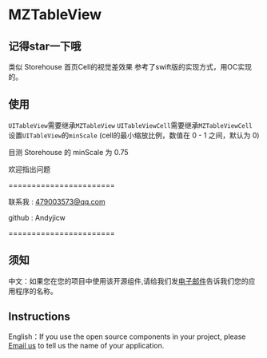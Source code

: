 # MZTableView
记得star一下哦
------------
类似 Storehouse 首页Cell的视觉差效果
参考了swift版的实现方式，用OC实现的。

## 使用

`UITableView`需要继承`MZTableView`
`UITableViewCell`需要继承`MZTableViewCell`
设置`UITableView`的`minScale` (cell的最小缩放比例，数值在 0 - 1 之间，默认为 0)

目测 Storehouse 的 minScale 为 0.75

欢迎指出问题

=======================

联系我  : 479003573@qq.com 

github : Andyjicw

=======================
## 须知       
中文：如果您在您的项目中使用该开源组件,请给我们发[电子邮件](mailto:479003573@qq.com?subject=From%20GitHub%20MZTableView)告诉我们您的应用程序的名称。         

## Instructions
         
English：If you use the open source components in your project, please [Email us](mailto:479003573@qq.com?subject=From%20GitHub%20MZTableView) to tell us the name of your application.
